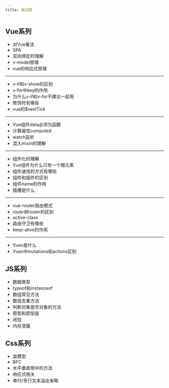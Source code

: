```yaml
---
title: 面试题
---
```


## Vue系列
* 对Vue看法
* SPA
* 双向绑定的理解
* v-model原理
* vue的响应式原理
---
* v-if和v-show的区别
* v-for中key的作用
* 为什么v-if和v-for不建议一起用
* 修饰符有哪些
* vue的$nextTick
---
* Vue组件data必须为函数
* 计算属性computed
* watch监听
* 混入mixin的理解
---
* 组件化的理解
* Vue组件为什么只有一个根元素
* 组件通信的方式有哪些
* 组件和插件的区别
* 组件name的作用
* 插槽是什么
---
* vue-router路由模式
* $route和$router的区别
* active-class
* 路由守卫有哪些
* keep-alive的作用
---
* Vuex是什么
* Vuex中mutations和actions区别


## JS系列
* 数据类型
* typeof和instanceof
* 数组常见方法
* 数组去重方法
* 判断对象是空对象的方法
* 原型和原型链
* 闭包
* 内存泄露

## Css系列
* 盒模型
* BFC
* 水平垂直居中的方法
* 响应式相关
* 单行/多行文本溢出省略
